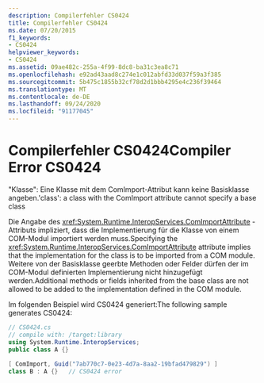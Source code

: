 ```yaml
---
description: Compilerfehler CS0424
title: Compilerfehler CS0424
ms.date: 07/20/2015
f1_keywords:
- CS0424
helpviewer_keywords:
- CS0424
ms.assetid: 09ae482c-255a-4f99-8dc8-ba31c3ea8c71
ms.openlocfilehash: e92ad43aad8c274e1c012abfd33d037f59a3f385
ms.sourcegitcommit: 5b475c1855b32cf78d2d1bbb4295e4c236f39464
ms.translationtype: MT
ms.contentlocale: de-DE
ms.lasthandoff: 09/24/2020
ms.locfileid: "91177045"
---
```

# <a name="compiler-error-cs0424"></a><span data-ttu-id="a95e9-103">Compilerfehler CS0424</span><span class="sxs-lookup"><span data-stu-id="a95e9-103">Compiler Error CS0424</span></span>

<span data-ttu-id="a95e9-104">"Klasse": Eine Klasse mit dem ComImport-Attribut kann keine Basisklasse angeben.</span><span class="sxs-lookup"><span data-stu-id="a95e9-104">'class': a class with the ComImport attribute cannot specify a base class</span></span>  
  
 <span data-ttu-id="a95e9-105">Die Angabe des <xref:System.Runtime.InteropServices.ComImportAttribute> -Attributs impliziert, dass die Implementierung für die Klasse von einem COM-Modul importiert werden muss.</span><span class="sxs-lookup"><span data-stu-id="a95e9-105">Specifying the <xref:System.Runtime.InteropServices.ComImportAttribute> attribute implies that the implementation for the class is to be imported from a COM module.</span></span> <span data-ttu-id="a95e9-106">Weitere von der Basisklasse geerbte Methoden oder Felder dürfen der im COM-Modul definierten Implementierung nicht hinzugefügt werden.</span><span class="sxs-lookup"><span data-stu-id="a95e9-106">Additional methods or fields inherited from the base class are not allowed to be added to the implementation defined in the COM module.</span></span>  
  
 <span data-ttu-id="a95e9-107">Im folgenden Beispiel wird CS0424 generiert:</span><span class="sxs-lookup"><span data-stu-id="a95e9-107">The following sample generates CS0424:</span></span>  
  
```csharp  
// CS0424.cs  
// compile with: /target:library  
using System.Runtime.InteropServices;  
public class A {}  
  
[ ComImport, Guid("7ab770c7-0e23-4d7a-8aa2-19bfad479829") ]  
class B : A {}   // CS0424 error  
```
